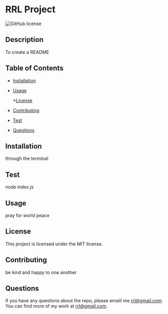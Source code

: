 # RRL Project
  ![GitHub license](https://img.shields.io/badge/license-MIT-blue.svg)
## Description
To create a README

## Table of Contents 

* [Installation](#installation)

* [Usage](#usage)

    *[License](#license)
    
* [Contributing](#contributing)

* [Test](#test)

* [Questions](#questions)


## Installation
through the terminal

## Test
node index.js

## Usage
pray for world peace
## License

This project is licensed under the MIT license.

## Contributing
be kind and happy to one another

## Questions

If you have any questions about the repo, please emaiil me rrl@gmail.com. You can find more of my work at [rrl@gmail.com](https://github.com/rrl@gmail.com/).

